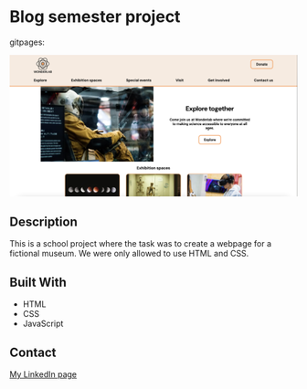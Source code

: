 # Blog semester project


gitpages: 

![image](https://github.com/HermanJasser/folder-for-images/blob/main/img/wonderlab-screenshot.png)

## Description

This is a school project where the task was to create a webpage for a fictional museum. We were only allowed to use HTML and CSS.

## Built With

- HTML
- CSS
- JavaScript

## Contact

[My LinkedIn page](www.linkedin.com/in/herman-jasser-b36122312)
